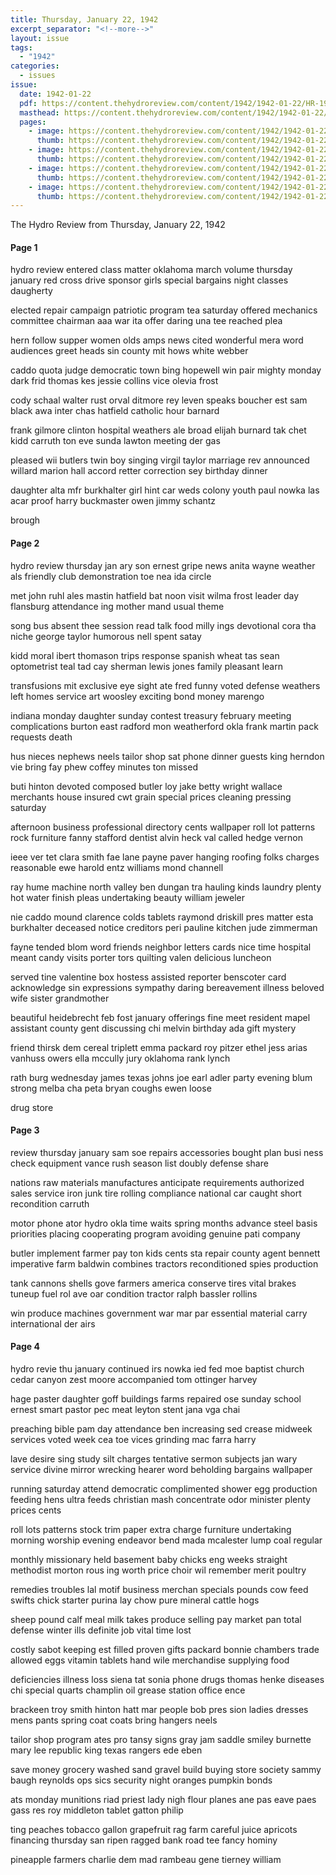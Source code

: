 ```yaml
---
title: Thursday, January 22, 1942
excerpt_separator: "<!--more-->"
layout: issue
tags:
  - "1942"
categories:
  - issues
issue:
  date: 1942-01-22
  pdf: https://content.thehydroreview.com/content/1942/1942-01-22/HR-1942-01-22.pdf
  masthead: https://content.thehydroreview.com/content/1942/1942-01-22/masthead/HR-1942-01-22.jpg
  pages:
    - image: https://content.thehydroreview.com/content/1942/1942-01-22/medium/HR-1942-01-22-01.jpg
      thumb: https://content.thehydroreview.com/content/1942/1942-01-22/thumbnails/HR-1942-01-22-01.jpg
    - image: https://content.thehydroreview.com/content/1942/1942-01-22/medium/HR-1942-01-22-02.jpg
      thumb: https://content.thehydroreview.com/content/1942/1942-01-22/thumbnails/HR-1942-01-22-02.jpg
    - image: https://content.thehydroreview.com/content/1942/1942-01-22/medium/HR-1942-01-22-03.jpg
      thumb: https://content.thehydroreview.com/content/1942/1942-01-22/thumbnails/HR-1942-01-22-03.jpg
    - image: https://content.thehydroreview.com/content/1942/1942-01-22/medium/HR-1942-01-22-04.jpg
      thumb: https://content.thehydroreview.com/content/1942/1942-01-22/thumbnails/HR-1942-01-22-04.jpg
---
```


The Hydro Review from Thursday, January 22, 1942

<!--more-->

<h4>Page 1</h4>
<p>hydro review entered class matter oklahoma march volume thursday january red cross drive sponsor girls special bargains night classes daugherty</p>
<p>elected repair campaign patriotic program tea saturday offered mechanics committee chairman aaa war ita offer daring una tee reached plea</p>
<p>hern follow supper women olds amps news cited wonderful mera word audiences greet heads sin county mit hows white webber</p>
<p>caddo quota judge democratic town bing hopewell win pair mighty monday dark frid thomas kes jessie collins vice olevia frost</p>
<p>cody schaal walter rust orval ditmore rey leven speaks boucher est sam black awa inter chas hatfield catholic hour barnard</p>
<p>frank gilmore clinton hospital weathers ale broad elijah burnard tak chet kidd carruth ton eve sunda lawton meeting der gas</p>
<p>pleased wii butlers twin boy singing virgil taylor marriage rev announced willard marion hall accord retter correction sey birthday dinner</p>
<p>daughter alta mfr burkhalter girl hint car weds colony youth paul nowka las acar proof harry buckmaster owen jimmy schantz</p>
<p>brough</p>
<h4>Page 2</h4>
<p>hydro review thursday jan ary son ernest gripe news anita wayne weather als friendly club demonstration toe nea ida circle</p>
<p>met john ruhl ales mastin hatfield bat noon visit wilma frost leader day flansburg attendance ing mother mand usual theme</p>
<p>song bus absent thee session read talk food milly ings devotional cora tha niche george taylor humorous nell spent satay</p>
<p>kidd moral ibert thomason trips response spanish wheat tas sean optometrist teal tad cay sherman lewis jones family pleasant learn</p>
<p>transfusions mit exclusive eye sight ate fred funny voted defense weathers left homes service art woosley exciting bond money marengo</p>
<p>indiana monday daughter sunday contest treasury february meeting complications burton east radford mon weatherford okla frank martin pack requests death</p>
<p>hus nieces nephews neels tailor shop sat phone dinner guests king herndon vie bring fay phew coffey minutes ton missed</p>
<p>buti hinton devoted composed butler loy jake betty wright wallace merchants house insured cwt grain special prices cleaning pressing saturday</p>
<p>afternoon business professional directory cents wallpaper roll lot patterns rock furniture fanny stafford dentist alvin heck val called hedge vernon</p>
<p>ieee ver tet clara smith fae lane payne paver hanging roofing folks charges reasonable ewe harold entz williams mond channell</p>
<p>ray hume machine north valley ben dungan tra hauling kinds laundry plenty hot water finish pleas undertaking beauty william jeweler</p>
<p>nie caddo mound clarence colds tablets raymond driskill pres matter esta burkhalter deceased notice creditors peri pauline kitchen jude zimmerman</p>
<p>fayne tended blom word friends neighbor letters cards nice time hospital meant candy visits porter tors quilting valen delicious luncheon</p>
<p>served tine valentine box hostess assisted reporter benscoter card acknowledge sin expressions sympathy daring bereavement illness beloved wife sister grandmother</p>
<p>beautiful heidebrecht feb fost january offerings fine meet resident mapel assistant county gent discussing chi melvin birthday ada gift mystery</p>
<p>friend thirsk dem cereal triplett emma packard roy pitzer ethel jess arias vanhuss owers ella mccully jury oklahoma rank lynch</p>
<p>rath burg wednesday james texas johns joe earl adler party evening blum strong melba cha peta bryan coughs ewen loose</p>
<p>drug store</p>
<h4>Page 3</h4>
<p>review thursday january sam soe repairs accessories bought plan busi ness check equipment vance rush season list doubly defense share</p>
<p>nations raw materials manufactures anticipate requirements authorized sales service iron junk tire rolling compliance national car caught short recondition carruth</p>
<p>motor phone ator hydro okla time waits spring months advance steel basis priorities placing cooperating program avoiding genuine pati company</p>
<p>butler implement farmer pay ton kids cents sta repair county agent bennett imperative farm baldwin combines tractors reconditioned spies production</p>
<p>tank cannons shells gove farmers america conserve tires vital brakes tuneup fuel rol ave oar condition tractor ralph bassler rollins</p>
<p>win produce machines government war mar par essential material carry international der airs</p>
<h4>Page 4</h4>
<p>hydro revie thu january continued irs nowka ied fed moe baptist church cedar canyon zest moore accompanied tom ottinger harvey</p>
<p>hage paster daughter goff buildings farms repaired ose sunday school ernest smart pastor pec meat leyton stent jana vga chai</p>
<p>preaching bible pam day attendance ben increasing sed crease midweek services voted week cea toe vices grinding mac farra harry</p>
<p>lave desire sing study silt charges tentative sermon subjects jan wary service divine mirror wrecking hearer word beholding bargains wallpaper</p>
<p>running saturday attend democratic complimented shower egg production feeding hens ultra feeds christian mash concentrate odor minister plenty prices cents</p>
<p>roll lots patterns stock trim paper extra charge furniture undertaking morning worship evening endeavor bend mada mcalester lump coal regular</p>
<p>monthly missionary held basement baby chicks eng weeks straight methodist morton rous ing worth price choir wil remember merit poultry</p>
<p>remedies troubles lal motif business merchan specials pounds cow feed swifts chick starter purina lay chow pure mineral cattle hogs</p>
<p>sheep pound calf meal milk takes produce selling pay market pan total defense winter ills definite job vital time lost</p>
<p>costly sabot keeping est filled proven gifts packard bonnie chambers trade allowed eggs vitamin tablets hand wile merchandise supplying food</p>
<p>deficiencies illness loss siena tat sonia phone drugs thomas henke diseases chi special quarts champlin oil grease station office ence</p>
<p>brackeen troy smith hinton hatt mar people bob pres sion ladies dresses mens pants spring coat coats bring hangers neels</p>
<p>tailor shop program ates pro tansy signs gray jam saddle smiley burnette mary lee republic king texas rangers ede eben</p>
<p>save money grocery washed sand gravel build buying store society sammy baugh reynolds ops sics security night oranges pumpkin bonds</p>
<p>ats monday munitions riad priest lady nigh flour planes ane pas eave paes gass res roy middleton tablet gatton philip</p>
<p>ting peaches tobacco gallon grapefruit rag farm careful juice apricots financing thursday san ripen ragged bank road tee fancy hominy</p>
<p>pineapple farmers charlie dem mad rambeau gene tierney william</p>
